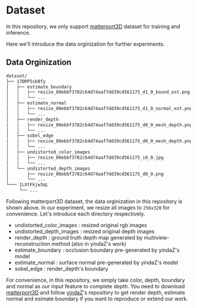 # Dataset

In this repository, we only support [matterport3D](https://github.com/niessner/Matterport) dataset for training and inference.

Here we'll introduce the data orginization for further experiments.

## Data Orginization

```bash
dataset/
├── 17DRP5sb8fy
│   ├── estimate_boundary
│   │   ├── resize_00ebbf3782c64d74aaf7dd39cd561175_d1_0_bound_est.png
│   │   └── ...
│   ├── estimate_normal
│   │   ├── resize_00ebbf3782c64d74aaf7dd39cd561175_d1_0_normal_est.png
│   │   └── ...
│   ├── render_depth
│   │   ├── resize_00ebbf3782c64d74aaf7dd39cd561175_d0_0_mesh_depth.png
│   │   └── ...
│   ├── sobel_edge
│   │   ├── resize_00ebbf3782c64d74aaf7dd39cd561175_d0_0_mesh_depth.png
│   │   └── ...
│   ├── undistorted_color_images
│   │   ├── resize_00ebbf3782c64d74aaf7dd39cd561175_i0_0.jpg
│   │   └── ...
│   └── undistorted_depth_images
│       ├── resize_00ebbf3782c64d74aaf7dd39cd561175_d0_0.png
│       └── ...
└─── 1LXtFkjw3qL
     └── ...
```

Following matterport3D dataset, the data orginization in this repository is shown above. In our experiment, we resize all images to `256x320` for convenience. Let's introduce each directory respectively.

- undistorted\_color\_images : resized original rgb images
- undistorted\_depth\_images : resized original depth images
- render\_depth : ground truth depth map generated by multiview-reconstruction method (also in yindaZ's work)
- estimate\_boundary : occlusion boundary pre-generated by yindaZ's model
- estimate\_normal : surface normal pre-generated by yindaZ's model
- sobel\_edge : render\_depth's boundary

For convenience, in this repository, we simply take color, depth, boundary and normal as our input feature to complete depth. You need to download [matterport3D](https://github.com/niessner/Matterport) and follow [yindaZ](https://github.com/yindaz/DeepCompletionRelease)'s repository to get render depth, estimate normal and esimate boundary if you want to reproduce or extend our work.
